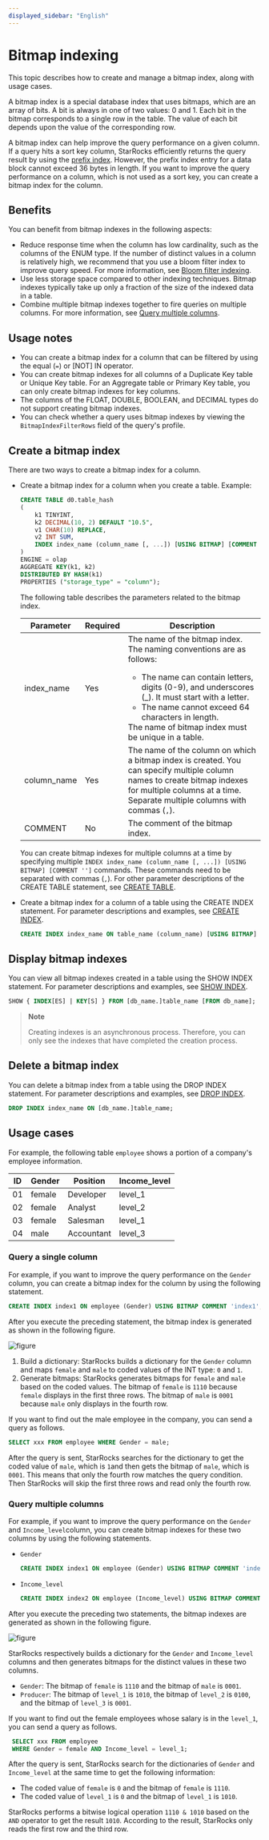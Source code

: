 ```yaml
---
displayed_sidebar: "English"
---
```


# Bitmap indexing

This topic describes how to create and manage a bitmap index, along with usage cases.

A bitmap index is a special database index that uses bitmaps, which are an array of bits. A bit is always in one of two values: 0 and 1. Each bit in the bitmap corresponds to a single row in the table. The value of each bit depends upon the value of the corresponding row.

A bitmap index can help improve the query performance on a given column. If a query hits a sort key column, StarRocks efficiently returns the query result by using the [prefix index](../table_design/Sort_key.md). However, the prefix index entry for a data block cannot exceed 36 bytes in length. If you want to improve the query performance on a column, which is not used as a sort key, you can create a bitmap index for the column.

## Benefits

You can benefit from bitmap indexes in the following aspects:

- Reduce response time when the column has low cardinality, such as the columns of the ENUM type. If the number of distinct values in a column is relatively high, we recommend that you use a bloom filter index to improve query speed. For more information, see [Bloom filter indexing](../using_starrocks/Bloomfilter_index.md).
- Use less storage space compared to other indexing techniques. Bitmap indexes typically take up only a fraction of the size of the indexed data in a table.
- Combine multiple bitmap indexes together to fire queries on multiple columns. For more information, see [Query multiple columns](#query-multiple-columns).

## Usage notes

- You can create a bitmap index for a column that can be filtered by using the equal (`=`) or [NOT] IN operator.
- You can create bitmap indexes for all columns of a Duplicate Key table or Unique Key table. For an Aggregate table or Primary Key table, you can only create bitmap indexes for key columns.
- The columns of the FLOAT, DOUBLE, BOOLEAN, and DECIMAL types do not support creating bitmap indexes.
- You can check whether a query uses bitmap indexes by viewing the `BitmapIndexFilterRows` field of the query's profile.

## Create a bitmap index

There are two ways to create a bitmap index for a column.

- Create a bitmap index for a column when you create a table. Example:

    ```SQL
    CREATE TABLE d0.table_hash
    (
        k1 TINYINT,
        k2 DECIMAL(10, 2) DEFAULT "10.5",
        v1 CHAR(10) REPLACE,
        v2 INT SUM,
        INDEX index_name (column_name [, ...]) [USING BITMAP] [COMMENT '']
    )
    ENGINE = olap
    AGGREGATE KEY(k1, k2)
    DISTRIBUTED BY HASH(k1)
    PROPERTIES ("storage_type" = "column");
    ```

    The following table describes the parameters related to the bitmap index.

    | **Parameter** | **Required** | **Description**                                              |
    | ------------- | ------------ | ------------------------------------------------------------ |
    | index_name    | Yes          | The name of the bitmap index.  The naming conventions are as follows:<ul><li>The name can contain letters, digits (0-9), and underscores (_). It must start with a letter.</li><li>The name cannot exceed 64 characters in length.</li></ul>The name of bitmap index must be unique in a table.                              |
    | column_name   | Yes          | The name of the column on which a bitmap index is created. You can specify multiple column names to create bitmap indexes for multiple columns at a time. Separate multiple columns with commas (`,`).  |
    | COMMENT       | No           | The comment of the bitmap index.                             |

    You can create bitmap indexes for multiple columns at a time by specifying multiple `INDEX index_name (column_name [, ...]) [USING BITMAP] [COMMENT '']` commands. These commands need to be separated with commas (`,`). For other parameter descriptions of the CREATE TABLE statement, see [CREATE TABLE](../sql-reference/sql-statements/data-definition/CREATE_TABLE.md).

- Create a bitmap index for a column of a table using the CREATE INDEX statement. For parameter descriptions and examples, see [CREATE INDEX](../sql-reference/sql-statements/data-definition/CREATE_INDEX.md).

    ```SQL
    CREATE INDEX index_name ON table_name (column_name) [USING BITMAP] [COMMENT ''];
    ```

## Display bitmap indexes

You can view all bitmap indexes created in a table using the SHOW INDEX statement. For parameter descriptions and examples, see [SHOW INDEX](../sql-reference/sql-statements/Administration/SHOW_INDEX.md).

```SQL
SHOW { INDEX[ES] | KEY[S] } FROM [db_name.]table_name [FROM db_name];
```

> **Note**
>
> Creating indexes is an asynchronous process. Therefore, you can only see the indexes that have completed the creation process.

## Delete a bitmap index

You can delete a bitmap index from a table using the DROP INDEX statement. For parameter descriptions and examples, see [DROP INDEX](../sql-reference/sql-statements/data-definition/DROP_INDEX.md).

```SQL
DROP INDEX index_name ON [db_name.]table_name;
```

## Usage cases

For example, the following table `employee` shows a portion of a company's employee information.

| **ID** | **Gender** | **Position** | **Income_level** |
| ------ | ---------- | ------------ | ---------------- |
| 01     | female     | Developer    | level_1          |
| 02     | female     | Analyst      | level_2          |
| 03     | female     | Salesman     | level_1          |
| 04     | male       | Accountant   | level_3          |

### Query a single column

For example, if you want to improve the query performance on the `Gender` column, you can create a bitmap index for the column by using the following statement.

```SQL
CREATE INDEX index1 ON employee (Gender) USING BITMAP COMMENT 'index1';
```

After you execute the preceding statement, the bitmap index is generated as shown in the following figure.

![figure](../_assets/3.6.1-2.png)

1. Build a dictionary: StarRocks builds a dictionary for the `Gender` column and maps `female` and `male` to coded values of the INT type: `0` and `1`.
2. Generate bitmaps: StarRocks generates bitmaps for `female` and `male` based on the coded values. The bitmap of `female` is `1110` because `female` displays in the first three rows. The bitmap of `male` is `0001` because `male` only displays in the fourth row.

If you want to find out the male employee in the company, you can send a query as follows.

```SQL
SELECT xxx FROM employee WHERE Gender = male;
```

After the query is sent, StarRocks searches for the dictionary to get the coded value of `male`, which is `1`and then gets the bitmap of `male`, which is `0001`. This means that only the fourth row matches the query condition. Then StarRocks will skip the first three rows and read only the fourth row.

### Query multiple columns

For example, if you want to improve the query performance on the `Gender` and `Income_level`column, you can create bitmap indexes for these two columns by using the following statements.

- `Gender`

    ```SQL
    CREATE INDEX index1 ON employee (Gender) USING BITMAP COMMENT 'index1';
    ```

- `Income_level`

    ```SQL
    CREATE INDEX index2 ON employee (Income_level) USING BITMAP COMMENT 'index2';
    ```

After you execute the preceding two statements, the bitmap indexes are generated as shown in the following figure.

![figure](../_assets/3.6.1-3.png)

StarRocks respectively builds a dictionary for the `Gender` and `Income_level` columns and then generates bitmaps for the distinct values in these two columns.

- `Gender`: The bitmap of `female` is `1110` and the bitmap of `male` is `0001`.
- `Producer`: The bitmap of `level_1` is `1010`, the bitmap of `level_2` is `0100`, and the bitmap of `level_3` is `0001`.

If you want to find out the female employees whose salary is in the `level_1`, you can send a query as follows.

```SQL
 SELECT xxx FROM employee 
 WHERE Gender = female AND Income_level = level_1;
```

After the query is sent, StarRocks search for the dictionaries of `Gender` and `Income_level` at the same time to get the following information:

- The coded value of `female` is `0` and the bitmap of `female` is `1110`.
- The coded value of `level_1` is `0` and the bitmap of `level_1` is `1010`.

StarRocks performs a bitwise logical operation `1110 & 1010` based on the `AND` operator to get the result `1010`.  According to the result, StarRocks only reads the first row and the third row.

